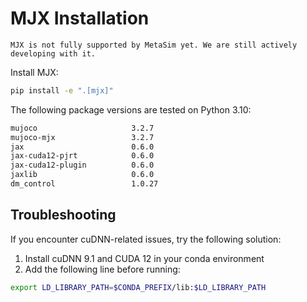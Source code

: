 # MJX Installation

```{warning}
MJX is not fully supported by MetaSim yet. We are still actively developing with it.
```

Install MJX:
```bash
pip install -e ".[mjx]"
```

The following package versions are tested on Python 3.10:
```bash
mujoco                     3.2.7
mujoco-mjx                 3.2.7
jax                        0.6.0
jax-cuda12-pjrt            0.6.0
jax-cuda12-plugin          0.6.0
jaxlib                     0.6.0
dm_control                 1.0.27
```

## Troubleshooting

If you encounter cuDNN-related issues, try the following solution:

1. Install cuDNN 9.1 and CUDA 12 in your conda environment
2. Add the following line before running:
```bash
export LD_LIBRARY_PATH=$CONDA_PREFIX/lib:$LD_LIBRARY_PATH
```